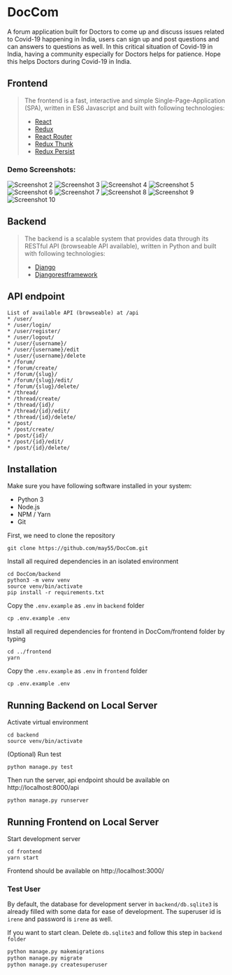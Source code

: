 # DocCom
A forum application built for Doctors to come up and discuss issues related to Covid-19 happening in India, users can sign up and post questions and can answers to questions as well. In this critical situation of Covid-19 in India, having a community especially for Doctors helps for patience. Hope this helps Doctors during Covid-19 in India.

## Frontend
> The frontend is a fast, interactive and simple Single-Page-Application (SPA), written in ES6 Javascript and built with following technologies:
> * [React](https://facebook.github.io/react/)
> * [Redux](http://redux.js.org/)
> * [React Router](https://github.com/ReactTraining/react-router)
> * [Redux Thunk](https://github.com/gaearon/redux-thunk)
> * [Redux Persist](https://github.com/rt2zz/redux-persist)

### Demo Screenshots:
![Screenshot 2](preview/frontend_2.png)
![Screenshot 3](preview/frontend_3.png)
![Screenshot 4](preview/frontend_4.png)
![Screenshot 5](preview/frontend_5.png)
![Screenshot 6](preview/frontend_6.png)
![Screenshot 7](preview/frontend_7.png)
![Screenshot 8](preview/frontend_8.png)
![Screenshot 9](preview/frontend_9.png)
![Screenshot 10](preview/frontend_10.png)

## Backend
> The backend is a scalable system that provides data through its RESTful API (browseable API available), written in Python and built with following technologies:
> * [Django](https://www.djangoproject.com/)
> * [Djangorestframework](http://www.django-rest-framework.org/)

## API endpoint
```
List of available API (browseable) at /api
* /user/
* /user/login/
* /user/register/
* /user/logout/
* /user/{username}/
* /user/{username}/edit
* /user/{username}/delete
* /forum/
* /forum/create/
* /forum/{slug}/
* /forum/{slug}/edit/
* /forum/{slug}/delete/
* /thread/
* /thread/create/
* /thread/{id}/
* /thread/{id}/edit/
* /thread/{id}/delete/
* /post/
* /post/create/
* /post/{id}/
* /post/{id}/edit/
* /post/{id}/delete/
```

## Installation

Make sure you have following software installed in your system:
* Python 3
* Node.js
* NPM / Yarn
* Git

First, we need to clone the repository
```
git clone https://github.com/may55/DocCom.git
```

Install all required dependencies in an isolated environment

```
cd DocCom/backend
python3 -m venv venv
source venv/bin/activate
pip install -r requirements.txt
```

Copy the `.env.example` as `.env` in `backend` folder
```
cp .env.example .env
```

Install all required dependencies for frontend in DocCom/frontend folder by typing
```
cd ../frontend
yarn
```

Copy the `.env.example` as `.env` in `frontend` folder
```
cp .env.example .env
```

## Running Backend on Local Server

Activate virtual environment

```
cd backend
source venv/bin/activate
```

(Optional) Run test
```
python manage.py test
```

Then run the server, api endpoint should be available on http://localhost:8000/api

```
python manage.py runserver
```

## Running Frontend on Local Server

Start development server

```
cd frontend
yarn start
```

Frontend should be available on http://localhost:3000/

### Test User
By default, the database for development server in `backend/db.sqlite3` is already filled with some data for ease of development. The superuser id is `irene` and password is `irene` as well.

If you want to start clean. Delete `db.sqlite3` and follow this step in `backend folder`
```py
python manage.py makemigrations
python manage.py migrate
python manage.py createsuperuser
```
